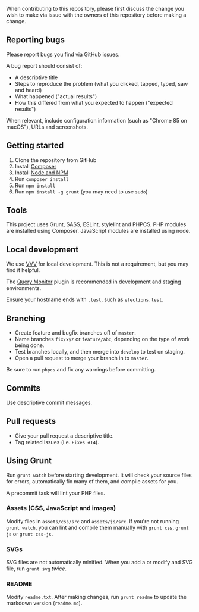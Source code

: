 When contributing to this repository, please first discuss the change you wish to make via issue with the owners of this repository before making a change.

## Reporting bugs

Please report bugs you find via GitHub issues.

A bug report should consist of:

* A descriptive title
* Steps to reproduce the problem (what you clicked, tapped, typed, saw and heard)
* What happened ("actual results")
* How this differed from what you expected to happen ("expected results")

When relevant, include configuration information (such as "Chrome 85 on macOS"), URLs and screenshots.

## Getting started

1. Clone the repository from GitHub
1. Install [Composer](https://getcomposer.org/download/)
1. Install [Node and NPM](https://nodejs.org/en/)
1. Run `composer install`
1. Run `npm install`
1. Run `npm install -g grunt` (you may need to use `sudo`)

## Tools

This project uses Grunt, SASS, ESLint, stylelint and PHPCS. PHP modules are installed using Composer. JavaScript modules are installed using node.

## Local development

We use [VVV](https://varyingvagrantvagrants.org/) for local development. This is not a requirement, but you may find it helpful.

The [Query Monitor](https://wordpress.org/plugins/query-monitor/) plugin is recommended in development and staging environments.

Ensure your hostname ends with `.test`, such as `elections.test`.

## Branching

* Create feature and bugfix branches off of `master`.
* Name branches `fix/xyz` or `feature/abc`, depending on the type of work being done.
* Test branches locally, and then merge into `develop` to test on staging.
* Open a pull request to merge your branch in to `master`.

Be sure to run `phpcs` and fix any warnings before committing.

## Commits

Use descriptive commit messages.

## Pull requests

* Give your pull request a descriptive title.
* Tag related issues (i.e. `Fixes #14`).

## Using Grunt

Run `grunt watch` before starting development. It will check your source files for errors, automatically fix many of them, and compile assets for you.

A precommit task will lint your PHP files.

### Assets (CSS, JavaScript and images)

Modify files in `assets/css/src` and `assets/js/src`. If you're not running `grunt watch`, you can lint and compile them manually with `grunt css`, `grunt js` or `grunt css-js`.

### SVGs

SVG files are not automatically minified. When you add a or modify and SVG file, run `grunt svg` _twice_.

### README

Modify `readme.txt`. After making changes, run `grunt readme` to update the markdown version (`readme.md`).

